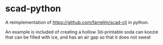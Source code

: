 # scad-python

A reimplementation of https://github.com/farrellm/scad-clj in python.

An example is included of creating a hollow 3d-printable soda can koozie that can be filled with ice, and has an air gap so that it does not sweat

